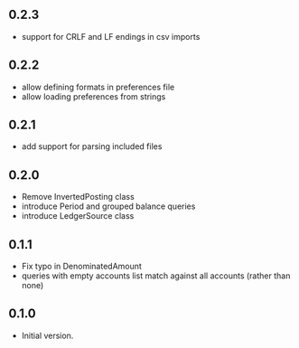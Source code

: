 
## 0.2.3

- support for CRLF and LF endings in csv imports

## 0.2.2

- allow defining formats in preferences file
- allow loading preferences from strings

## 0.2.1

- add support for parsing included files

## 0.2.0

- Remove InvertedPosting class
- introduce Period and grouped balance queries
- introduce LedgerSource class

## 0.1.1

- Fix typo in DenominatedAmount
- queries with empty accounts list match against all accounts (rather than none)

## 0.1.0

- Initial version.

